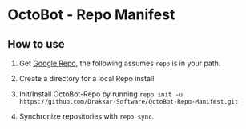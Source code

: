 # OctoBot - Repo Manifest

How to use
----------
1. Get [Google Repo](http://code.google.com/p/git-repo/), the following
assumes `repo` is in your path.

2. Create a directory for a local Repo install

3. Init/Install OctoBot-Repo by running `repo init -u https://github.com/Drakkar-Software/OctoBot-Repo-Manifest.git`

4. Synchronize repositories with `repo sync`.

